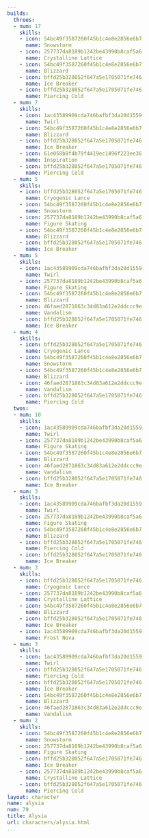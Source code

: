 ```yaml
---
builds:
  threes:
  - num: 17
    skills:
    - icon: 54bc49f3587260f45b1c4e8e2856e6b7
      name: Snowstorm
    - icon: 257737da8189b1242be43990b8caf5a6
      name: Crystalline Lattice
    - icon: 54bc49f3587260f45b1c4e8e2856e6b7
      name: Blizzard
    - icon: bffd25b328052f647a5e1705071fe746
      name: Ice Breaker
    - icon: bffd25b328052f647a5e1705071fe746
      name: Piercing Cold
  - num: 7
    skills:
    - icon: 1ac43589909cda746bafbf3da20d1559
      name: Twirl
    - icon: 54bc49f3587260f45b1c4e8e2856e6b7
      name: Blizzard
    - icon: bffd25b328052f647a5e1705071fe746
      name: Ice Breaker
    - icon: 61e058b8f4b79f4419ec1496f223ee36
      name: Inspiration
    - icon: bffd25b328052f647a5e1705071fe746
      name: Piercing Cold
  - num: 5
    skills:
    - icon: bffd25b328052f647a5e1705071fe746
      name: Cryogenic Lance
    - icon: 54bc49f3587260f45b1c4e8e2856e6b7
      name: Snowstorm
    - icon: 257737da8189b1242be43990b8caf5a6
      name: Figure Skating
    - icon: 54bc49f3587260f45b1c4e8e2856e6b7
      name: Blizzard
    - icon: bffd25b328052f647a5e1705071fe746
      name: Ice Breaker
  - num: 5
    skills:
    - icon: 1ac43589909cda746bafbf3da20d1559
      name: Twirl
    - icon: 257737da8189b1242be43990b8caf5a6
      name: Figure Skating
    - icon: 54bc49f3587260f45b1c4e8e2856e6b7
      name: Blizzard
    - icon: 46faed2871863c34d83a612e2ddccc9e
      name: Vandalism
    - icon: bffd25b328052f647a5e1705071fe746
      name: Ice Breaker
  - num: 4
    skills:
    - icon: bffd25b328052f647a5e1705071fe746
      name: Cryogenic Lance
    - icon: 54bc49f3587260f45b1c4e8e2856e6b7
      name: Snowstorm
    - icon: 54bc49f3587260f45b1c4e8e2856e6b7
      name: Blizzard
    - icon: 46faed2871863c34d83a612e2ddccc9e
      name: Vandalism
    - icon: bffd25b328052f647a5e1705071fe746
      name: Piercing Cold
  twos:
  - num: 10
    skills:
    - icon: 1ac43589909cda746bafbf3da20d1559
      name: Twirl
    - icon: 257737da8189b1242be43990b8caf5a6
      name: Figure Skating
    - icon: 54bc49f3587260f45b1c4e8e2856e6b7
      name: Blizzard
    - icon: 46faed2871863c34d83a612e2ddccc9e
      name: Vandalism
    - icon: bffd25b328052f647a5e1705071fe746
      name: Ice Breaker
  - num: 3
    skills:
    - icon: 1ac43589909cda746bafbf3da20d1559
      name: Twirl
    - icon: 257737da8189b1242be43990b8caf5a6
      name: Figure Skating
    - icon: 54bc49f3587260f45b1c4e8e2856e6b7
      name: Blizzard
    - icon: bffd25b328052f647a5e1705071fe746
      name: Piercing Cold
    - icon: bffd25b328052f647a5e1705071fe746
      name: Ice Breaker
  - num: 3
    skills:
    - icon: bffd25b328052f647a5e1705071fe746
      name: Cryogenic Lance
    - icon: 257737da8189b1242be43990b8caf5a6
      name: Crystalline Lattice
    - icon: 54bc49f3587260f45b1c4e8e2856e6b7
      name: Blizzard
    - icon: bffd25b328052f647a5e1705071fe746
      name: Ice Breaker
    - icon: 1ac43589909cda746bafbf3da20d1559
      name: Frost Nova
  - num: 3
    skills:
    - icon: 1ac43589909cda746bafbf3da20d1559
      name: Twirl
    - icon: bffd25b328052f647a5e1705071fe746
      name: Piercing Cold
    - icon: bffd25b328052f647a5e1705071fe746
      name: Ice Breaker
    - icon: 54bc49f3587260f45b1c4e8e2856e6b7
      name: Blizzard
    - icon: 46faed2871863c34d83a612e2ddccc9e
      name: Vandalism
  - num: 2
    skills:
    - icon: 54bc49f3587260f45b1c4e8e2856e6b7
      name: Snowstorm
    - icon: 257737da8189b1242be43990b8caf5a6
      name: Figure Skating
    - icon: bffd25b328052f647a5e1705071fe746
      name: Ice Breaker
    - icon: 257737da8189b1242be43990b8caf5a6
      name: Crystalline Lattice
    - icon: bffd25b328052f647a5e1705071fe746
      name: Piercing Cold
layout: character
name: alysia
num: 79
title: Alysia
url: characters/alysia.html
...
```

